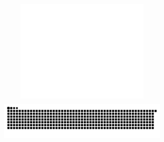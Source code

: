 <p align="center"><img src="/github-metrics.svg" alt="Metrics" width="400"></p>

![GitHub Snake dark](https://github.com/DavidHuhmann/DavidHuhmann/blob/output/github-contribution-grid-snake-dark.svg)
 